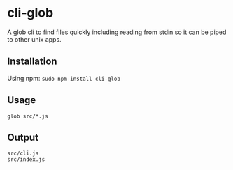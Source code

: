 # cli-glob
A glob cli to find files quickly including reading from stdin so it can be piped to other unix apps.

## Installation
Using npm:
`sudo npm install cli-glob`

## Usage
`glob src/*.js`

## Output
```
src/cli.js
src/index.js
```